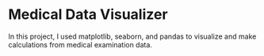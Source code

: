 # Medical Data Visualizer

In this project, I used matplotlib, seaborn, and pandas to visualize and make calculations from medical examination data.
